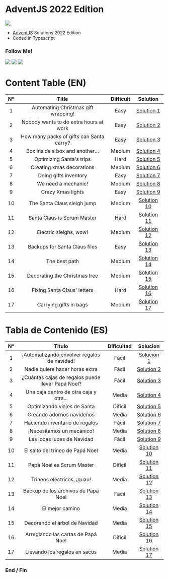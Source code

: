 # AdventJS 2022 Edition
![](https://adventjs.dev/og.png)

- [AdventJS](https://adventjs.dev/ "AdventJS") Solutions 2022 Edition
- Coded in Typescript

### Follow Me!

![](https://img.shields.io/twitter/follow/MasterCR_)  ![](https://img.shields.io/github/followers/alexisg24?style=social) ![](https://img.shields.io/github/stars/alexisg24/adventjs-2022-challenge?style=social)

# Content Table (EN)
|  N° | Title | Difficult | Solution |
| :------------: | :------------: | :------------: | :------------: |
|  1 | Automating Christmas gift wrapping!  | Easy | [Solution 1](https://github.com/alexisg24/adventjs-2022-challenge/tree/main/challenges/challenge1 "Solution 1") |
|  2 | Nobody wants to do extra hours at work  | Easy | [Solution 2](https://github.com/alexisg24/adventjs-2022-challenge/tree/main/challenges/challenge2 "Solution 2") |
|  3 | How many packs of gifts can Santa carry?  | Easy | [Solution 3](https://github.com/alexisg24/adventjs-2022-challenge/tree/main/challenges/challenge3 "Solution 3") |
|  4 | Box inside a box and another...  | Medium | [Solution 4](https://github.com/alexisg24/adventjs-2022-challenge/tree/main/challenges/challenge4 "Solution 4") |
|  5 | Optimizing Santa's trips  | Hard | [Solution 5](https://github.com/alexisg24/adventjs-2022-challenge/tree/main/challenges/challenge5 "Solution 5") |
|  6 | Creating xmas decorations  | Medium | [Solution 6](https://github.com/alexisg24/adventjs-2022-challenge/tree/main/challenges/challenge6 "Solution 6") |
|  7 | Doing gifts inventory  | Easy | [Solution 7](https://github.com/alexisg24/adventjs-2022-challenge/tree/main/challenges/challenge7 "Solution 7") |
|  8 | We need a mechanic!  | Medium | [Solution 8](https://github.com/alexisg24/adventjs-2022-challenge/tree/main/challenges/challenge8 "Solution 8") |
|  9 | Crazy Xmas lights  | Easy | [Solution 9](https://github.com/alexisg24/adventjs-2022-challenge/tree/main/challenges/challenge9 "Solution 9") |
|  10 | The Santa Claus sleigh jump  | Medium | [Solution 10](https://github.com/alexisg24/adventjs-2022-challenge/tree/main/challenges/challenge10 "Solution 10") |
|  11 | Santa Claus is Scrum Master  | Hard | [Solution 11](https://github.com/alexisg24/adventjs-2022-challenge/tree/main/challenges/challenge11 "Solution 11") |
|  12 | Electric sleighs, wow!  | Medium | [Solution 12](https://github.com/alexisg24/adventjs-2022-challenge/tree/main/challenges/challenge12 "Solution 12") |
|  13 | Backups for Santa Claus files  | Easy | [Solution 13](https://github.com/alexisg24/adventjs-2022-challenge/tree/main/challenges/challenge13 "Solution 13") |
|  14 | The best path  | Medium | [Solution 14](https://github.com/alexisg24/adventjs-2022-challenge/tree/main/challenges/challenge14 "Solution 14") |
|  15 | Decorating the Christmas tree  | Medium | [Solution 15](https://github.com/alexisg24/adventjs-2022-challenge/tree/main/challenges/challenge15 "Solution 15") |
|  16 | Fixing Santa Claus' letters  | Hard | [Solution 16](https://github.com/alexisg24/adventjs-2022-challenge/tree/main/challenges/challenge16 "Solution 16") |
|  17 | Carrying gifts in bags  | Medium | [Solution 17](https://github.com/alexisg24/adventjs-2022-challenge/tree/main/challenges/challenge17 "Solution 17") |

# Tabla de Contenido (ES)
|  N° | Titulo | Dificultad | Solucion |
| :------------: | :------------: | :------------: | :------------: |
|  1 | ¡Automatizando envolver regalos de navidad!  | Fácil | [Solucion 1](https://github.com/alexisg24/adventjs-2022-challenge/tree/main/challenges/challenge1 "Solucion 1") |
|  2 | Nadie quiere hacer horas extra  | Fácil | [Solution 2](https://github.com/alexisg24/adventjs-2022-challenge/tree/main/challenges/challenge2 "Solution 2") |
|  3 | ¿Cuántas cajas de regalos puede llevar Papá Noel?  | Fácil | [Solution 3](https://github.com/alexisg24/adventjs-2022-challenge/tree/main/challenges/challenge3 "Solution 3") |
|  4 | Una caja dentro de otra caja y otra...  | Media | [Solution 4](https://github.com/alexisg24/adventjs-2022-challenge/tree/main/challenges/challenge4 "Solution 4") |
|  5 | Optimizando viajes de Santa  | Dificil | [Solution 5](https://github.com/alexisg24/adventjs-2022-challenge/tree/main/challenges/challenge5 "Solution 5") |
|  6 | Creando adornos navideños  | Media | [Solution 6](https://github.com/alexisg24/adventjs-2022-challenge/tree/main/challenges/challenge6 "Solution 6") |
|  7 | Haciendo inventario de regalos  | Fácil | [Solution 7](https://github.com/alexisg24/adventjs-2022-challenge/tree/main/challenges/challenge7 "Solution 7") |
|  8 | ¡Necesitamos un mecánico!  | Media | [Solution 8](https://github.com/alexisg24/adventjs-2022-challenge/tree/main/challenges/challenge8 "Solution 8") |
|  9 | Las locas luces de Navidad  | Fácil | [Solution 9](https://github.com/alexisg24/adventjs-2022-challenge/tree/main/challenges/challenge9 "Solution 9") |
|  10 | El salto del trineo de Papá Noel  | Media | [Solution 10](https://github.com/alexisg24/adventjs-2022-challenge/tree/main/challenges/challenge10 "Solution 10") |
|  11 | Papá Noel es Scrum Master  | Dificil | [Solution 11](https://github.com/alexisg24/adventjs-2022-challenge/tree/main/challenges/challenge11 "Solution 11") |
|  12 | Trineos eléctricos, ¡guau!  | Media | [Solution 12](https://github.com/alexisg24/adventjs-2022-challenge/tree/main/challenges/challenge12 "Solution 12") |
|  13 | Backup de los archivos de Papá Noel  | Fácil | [Solution 13](https://github.com/alexisg24/adventjs-2022-challenge/tree/main/challenges/challenge13 "Solution 13") |
|  14 | El mejor camino  | Media | [Solution 14](https://github.com/alexisg24/adventjs-2022-challenge/tree/main/challenges/challenge14 "Solution 14") |
|  15 | Decorando el árbol de Navidad  | Media | [Solution 15](https://github.com/alexisg24/adventjs-2022-challenge/tree/main/challenges/challenge15 "Solution 15") |
|  16 | Arreglando las cartas de Papá Noel  | Dificil | [Solution 16](https://github.com/alexisg24/adventjs-2022-challenge/tree/main/challenges/challenge16 "Solution 16") |
|  17 | Llevando los regalos en sacos  | Media | [Solution 17](https://github.com/alexisg24/adventjs-2022-challenge/tree/main/challenges/challenge17 "Solution 17") |

### End / Fin